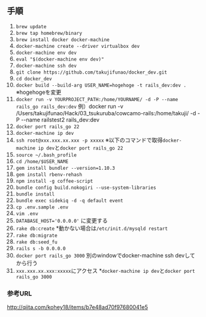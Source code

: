 ## 手順

1. `brew update`
1. `brew tap homebrew/binary`
1. `brew install docker docker-machine`
1. `docker-machine create --driver virtualbox dev`
1. `docker-machine env dev`
1. `eval "$(docker-machine env dev)"`
1. `docker-machine ssh dev`
1. `git clone https://github.com/takujifunao/docker_dev.git`
1. `cd docker_dev`
1. `docker build --build-arg USER_NAME=hogehoge -t rails_dev:dev .` ※hogehogeを変更
1. `docker run -v YOURPROJECT_PATH:/home/YOURNAME/ -d -P --name rails_go rails_dev:dev` 例）docker run -v /Users/takujifunao/Hack/03_tsukuruba/cowcamo-rails:/home/takuji/ -d -P --name railstest2 rails_dev:dev
1. `docker port rails_go 22`
1. `docker-machine ip dev`
1. `ssh root@xxx.xxx.xx.xxx -p xxxxx` ※以下のコマンドで取得`docker-machine ip dev`と`docker port rails_go 22`
1. `source ~/.bash_profile`
1. `cd /home/$USER_NAME`
1. `gem install bundler --version=1.10.3`
1. `gem install rbenv-rehash`
1. `npm install -g coffee-script`
1. `bundle config build.nokogiri --use-system-libraries`
1. `bundle install`
1. `bundle exec sidekiq -d -q default event`
1. `cp .env.sample .env`
1. `vim .env`
1. `DATABASE_HOST='0.0.0.0'` に変更する
1. `rake db:create` *動かない場合は`/etc/init.d/mysqld restart`
1. `rake db:migrate`
1. `rake db:seed_fu`
1. `rails s -b 0.0.0.0`
1. `docker port rails_go 3000` 別のwindowでdocker-machine ssh devしてから行う
1. `xxx.xxx.xx.xxx:xxxxx`にアクセス *`docker-machine ip dev`と`docker port rails_go 3000`

### 参考URL

http://qiita.com/kohey18/items/b7e48ad70f97680041e5
